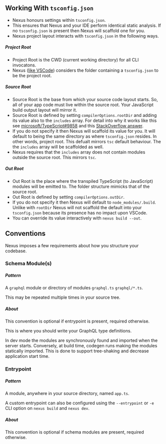 ## Working With `tsconfig.json`

- Nexus honours settings within `tsconfig.json`.
- This ensures that Nexus and your IDE perform identical static analysis. If no `tsconfig.json` is present then Nexus will scaffold one for you.
- Nexus project layout interacts with `tsconfig.json` in the following ways.

##### Project Root

- Project Root is the CWD (current working directory) for all CLI invocatons.
- Nexus ([like VSCode](https://vscode.readthedocs.io/en/latest/languages/typescript/#typescript-files-and-projects)) considers the folder containing a `tsconfig.json` to be the project root.

##### Source Root

- Source Root is the base from which your source code layout starts. So, all of your app code must live within the source root. Your JavaScript build output layout will mirror it.
- Source Root is defined by setting `compilerOptions.rootDir` and adding its value also to the `includes` array. For detail into why it works like this see [microsoft/TypeScript#9858](https://github.com/microsoft/TypeScript/issues/9858#issuecomment-533287263) and this [StackOverflow answer](https://stackoverflow.com/questions/57333825/can-you-pull-in-excludes-includes-options-in-typescript-compiler-api).
- If you do not specify it then Nexus will scaffold its value for you. It will default to being the same directory as where `tsconfig.json` resides. In other words, project root. This defualt mirrors `tsc` default behaviour. The the `includes` array will be scaffolded as well.
- Nexus requires that the `includes` array does not contain modules outside the source root. This mirrors `tsc`.

##### Out Root

- Out Root is the place where the transpiled TypeScript (to JavaScript) modules will be emitted to. The folder structure mimicks that of the source root.
- Out Root is defined by setting `compilerOptions.outDir`.
- If you do not specify it then Nexus will default to `node_modules/.build`. Unlike with `rootDir` Nexus will not scaffold the default into your `tsconfig.json` because its presence has no impact upon VSCode.
- You can override its value interactively with `nexus build --out`.

## Conventions

Nexus imposes a few requirements about how you structure your codebase.

### Schema Module(s)

##### Pattern

A `graphql` module or directory of modules `graphql.ts` `graphql/*.ts`.

This may be repeated multiple times in your source tree.

##### About

This convention is optional if entrypoint is present, required otherwise.

This is where you should write your GraphQL type definitions.

In dev mode the modules are synchronously found and imported when the server starts. Conversely, at build time, codegen runs making the modules statically imported. This is done to support tree-shaking and decrease application start time.

### Entrypoint

##### Pattern

A module, anywhere in your source directory, named `app.ts`.

A custom entrypoint can also be configured using the `--entrypoint` or `-e` CLI option on `nexus build` and `nexus dev`.

##### About

This convention is optional if schema modules are present, required otherwise.
